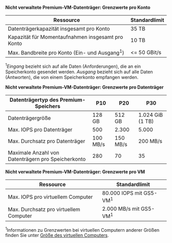 **Nicht verwaltete Premium-VM-Datenträger: Grenzwerte pro Konto**

| Ressource | Standardlimit |
| --- | --- |
| Datenträgerkapazität insgesamt pro Konto |35 TB |
| Kapazität für Momentaufnahmen insgesamt pro Konto |10 TB |
| Max. Bandbreite pro Konto (Ein- und Ausgang<sup>1</sup>) |<= 50 GBit/s |

<sup>1</sup>*Eingang* bezieht sich auf alle Daten (Anforderungen), die an ein Speicherkonto gesendet werden. *Ausgang* bezieht sich auf alle Daten (Antworten), die von einem Speicherkonto empfangen werden.

**Nicht verwaltete Premium-VM-Datenträger: Grenzwerte pro Datenträger**

| Datenträgertyp des Premium-Speichers | P10 | P20 | P30 |
| --- | --- | --- | --- |
| Datenträgergröße |128 GB |512 GB |1.024 GiB (1 TB) |
| Max. IOPS pro Datenträger |500 |2.300 |5.000 |
| Max. Durchsatz pro Datenträger |100 MB/s | 150 MB/s |200 MB/s |
| Maximale Anzahl von Datenträgern pro Speicherkonto |280 |70 |35 |

**Nicht verwaltete Premium-VM-Datenträger: Grenzwerte pro VM**

| Ressource | Standardlimit |
| --- | --- |
| Max. IOPS pro virtuellem Computer |80.000 IOPS mit GS5-VM<sup>1</sup> |
| Max. Durchsatz pro virtuellem Computer |2.000 MB/s mit GS5-VM<sup>1</sup> |

<sup>1</sup>Informationen zu Grenzwerten bei virtuellen Computern anderer Größen finden Sie unter [Größe des virtuellen Computers](../articles/virtual-machines/linux/sizes.md?toc=%2fazure%2fvirtual-machines%2flinux%2ftoc.json). 

